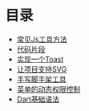 # 目录

<!-- ## Javascript -->

- [常见Js工具方法](./javascript/utils.md)
- [代码片段](./javascript/code-snippet.md)
- [实现一个Toast](./vue/toast.md)
- [让项目支持SVG](./vue/svg.md)
- [手写脚手架工具](./vue/vue-cli.md)
- [菜单的动态权限控制](./vue/permission.md)
- [Dart基础语法](./dart/basic-grammar.md)

<Vssue :title="$title" />


